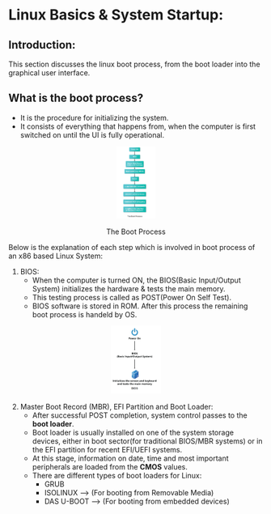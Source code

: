 # Linux Basics & System Startup:

## Introduction:

This section discusses the linux boot process, from the boot loader into the graphical user interface.

## What is the boot process?

* It is the procedure for initializing the system.
* It consists of everything that happens from, when the computer is first switched on until the UI is fully operational.
  
<p align="center"> <img src="Boot%20Process.png" alt="" width="15%" height="30%"> </p>
<p align="center">The Boot Process</p>

Below is the explanation of each step which is involved in boot process of an x86 based Linux System:
1. BIOS:
   * When the computer is turned ON, the BIOS(Basic Input/Output System) initializes the hardware & tests the main memory.
   * This testing process is called as POST(Power On Self Test).
   * BIOS software is stored in ROM. After this process the remaining boot process is handeld by OS.
  <p align="center"><img src="Boot%20Process-BIOS.png" alt="" width="20%" height="40%"></p>

2. Master Boot Record (MBR), EFI Partition and Boot Loader:
   * After successful POST completion, system control passes to the **boot loader**.
   * Boot loader is usually installed on one of the system storage devices, either in boot sector(for traditional BIOS/MBR systems) or in the EFI partition for recent EFI/UEFI systems.
   * At this stage, information on date, time and most important peripherals are loaded from the **CMOS** values.
   * There are different types of boot loaders for Linux:
       * GRUB
       * ISOLINUX --> (For booting from Removable Media)
       * DAS U-BOOT --> (For booting from embedded devices)
